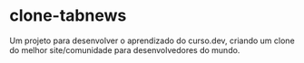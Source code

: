 # clone-tabnews
Um projeto para desenvolver o aprendizado do curso.dev, criando um clone do melhor site/comunidade para desenvolvedores do mundo.
